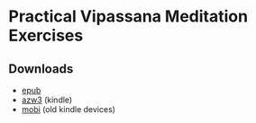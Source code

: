 # Practical Vipassana Meditation Exercises

## Downloads

- [epub](https://github.com/ahtrahddis/mahasi/raw/main/Practical%20Vipassana%20Meditation%20Exercises/Practical%20Vipassana%20Meditation%20Exercises%20-%20Mahasi%20Sayadaw.epub)
- [azw3](https://github.com/ahtrahddis/mahasi/raw/main/Practical%20Vipassana%20Meditation%20Exercises/Practical%20Vipassana%20Meditation%20Exercises%20-%20Mahasi%20Sayadaw.azw3) (kindle)
- [mobi](https://github.com/ahtrahddis/mahasi/raw/main/Practical%20Vipassana%20Meditation%20Exercises/Practical%20Vipassana%20Meditation%20Exercises%20-%20Mahasi%20Sayadaw.mobi) (old kindle devices)

